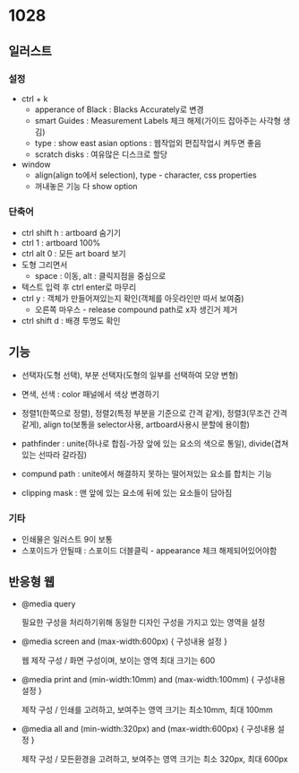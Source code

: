 # 1028

## 일러스트

### 설정

- ctrl + k
  - apperance of Black : Blacks Accurately로 변경
  - smart Guides : Measurement Labels 체크 해제(가이드 잡아주는 사각형 생김)
  - type : show east asian options : 웹작업외 편집작업시 켜두면 좋음
  - scratch disks : 여유많은 디스크로 할당
- window
  - align(align to에서 selection), type - character, css properties
  - 꺼내놓은 기능 다 show option

### 단축어

- ctrl shift h : artboard 숨기기
- ctrl 1 : artboard 100%
- ctrl alt 0 : 모든 art board 보기
- 도형 그리면서
  - space : 이동, alt : 클릭지점을 중심으로 
- 텍스트 입력 후 ctrl enter로 마무리
- ctrl y : 객체가 만들어져있는지 확인(객체를 아웃라인만 따서 보여줌)
  - 오른쪽 마우스 - release compound path로 x자 생긴거 제거
- ctrl shift d : 배경 투명도 확인



## 기능

- 선택자(도형 선택), 부분 선택자(도형의 일부를 선택하여 모양 변형)
- 면색, 선색 : color 패널에서 색상 변경하기
- 정렬1(한쪽으로 정렬), 정렬2(특정 부분을 기준으로 간격 같게), 정렬3(무조건 간격 같게), align to(보통을 selector사용, artboard사용시 분할에 용이함)
- pathfinder : unite(하나로 합침-가장 앞에 있는 요소의 색으로 통일), divide(겹쳐있는 선따라 갈라짐)

- compund path : unite에서 해결하지 못하는 떨어져있는 요소를 합치는 기능
- clipping mask : 맨 앞에 있는 요소에 뒤에 있는 요소들이 담아짐

### 기타

- 인쇄물은 일러스트 9이 보통
- 스포이드가 안될때 : 스포이드 더블클릭 - appearance 체크 해제되어있어야함



## 반응형 웹

- @media query

  필요한 구성을 처리하기위해 동일한 디자인 구성을 가지고 있는 영역을 설정

- @media screen and (max-width:600px) { 구성내용 설정 }

  웹 제작 구성 / 화면 구성이며, 보이는 영역 최대 크기는 600

- @media print and (min-width:10mm) and (max-width:100mm) { 구성내용 설정 }

  제작 구성 / 인쇄를 고려하고, 보여주는 영역 크기는 최소10mm, 최대 100mm

- @media all and (min-width:320px) and (max-width:600px) { 구성내용 설정 }

  제작 구성 / 모든환경을 고려하고, 보여주는 영역 크기는 최소 320px, 최대 600px